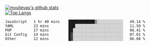 [![mvuljevas's github stats](https://github-readme-stats.vercel.app/api?username=mvuljevas&show_icons=true&theme=dracula)](https://www.mvuljevas.com)
<br>
[![Top Langs](https://github-readme-stats.vercel.app/api/top-langs/?username=mvuljevas&theme=dracula)](https://www.mvuljevas.com)

<!--START_SECTION:waka-->
```text
JavaScript   1 hr 40 mins    ████████████▒░░░░░░░░░░░░   49.14 % 
YAML         23 mins         ███░░░░░░░░░░░░░░░░░░░░░░   11.50 % 
PHP          17 mins         ██░░░░░░░░░░░░░░░░░░░░░░░   08.41 % 
Git Config   14 mins         █▓░░░░░░░░░░░░░░░░░░░░░░░   07.01 % 
Other        12 mins         █▓░░░░░░░░░░░░░░░░░░░░░░░   06.08 % 
```
<!--END_SECTION:waka-->

